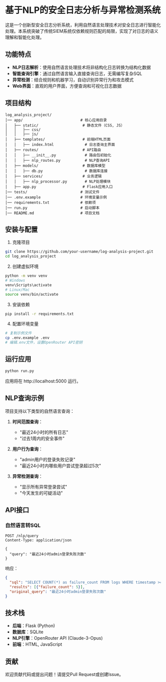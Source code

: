 # 基于NLP的安全日志分析与异常检测系统

这是一个创新型安全日志分析系统，利用自然语言处理技术对安全日志进行智能化处理。本系统突破了传统SIEM系统仅依赖规则匹配的局限，实现了对日志的语义理解和智能化处理。

## 功能特点

- **NLP日志解析**：使用自然语言处理技术将非结构化日志转换为结构化数据
- **智能查询引擎**：通过自然语言输入直接查询日志，无需编写复杂SQL
- **异常检测**：结合规则和机器学习，自动识别异常行为和攻击模式
- **Web界面**：直观的用户界面，方便查询和可视化日志数据

## 项目结构

```
log_analysis_project/
│── app/                          # 核心应用目录
│   ├── static/                    # 静态文件（CSS, JS）
│   │   ├── css/
│   │   ├── js/
│   ├── templates/                 # 前端HTML页面
│   │   ├── index.html              # 日志查询主界面
│   ├── routes/                    # API路由
│   │   ├── __init__.py             # 路由包初始化
│   │   ├── nlp_routes.py           # NLP查询API
│   ├── models/                    # 数据库模型
│   │   ├── db.py                   # 数据库连接
│   ├── services/                  # 业务逻辑
│   │   ├── nlp_processor.py        # NLP处理模块
│   ├── app.py                     # Flask应用入口
│── tests/                        # 测试文件
│── .env.example                  # 环境变量示例
│── requirements.txt              # 依赖项
│── run.py                        # 启动脚本
│── README.md                     # 项目文档
```

## 安装与配置

1. 克隆项目
```bash
git clone https://github.com/your-username/log-analysis-project.git
cd log_analysis_project
```

2. 创建虚拟环境
```bash
python -m venv venv
# Windows
venv\Scripts\activate
# Linux/Mac
source venv/bin/activate
```

3. 安装依赖
```bash
pip install -r requirements.txt
```

4. 配置环境变量
```bash
# 复制示例文件
cp .env.example .env
# 编辑.env文件，设置OpenRouter API密钥
```

## 运行应用

```bash
python run.py
```

应用将在 http://localhost:5000 运行。

## NLP查询示例

项目支持以下类型的自然语言查询：

1. **时间范围查询**：
   - "最近24小时的所有日志"
   - "过去1周内的安全事件"

2. **用户行为查询**：
   - "admin用户的登录失败记录"
   - "最近24小时内哪些用户尝试登录超过5次"

3. **异常检测查询**：
   - "显示所有异常登录尝试"
   - "今天发生的可疑活动"

## API接口

### 自然语言转SQL

```
POST /nlp/query
Content-Type: application/json

{
  "query": "最近24小时admin登录失败次数"
}
```

响应：
```json
{
  "sql": "SELECT COUNT(*) as failure_count FROM logs WHERE timestamp >= datetime('now', '-24 hour') AND status = 'failure' AND event_type = 'logon' AND user = 'admin'",
  "results": [{"failure_count": 5}],
  "original_query": "最近24小时admin登录失败次数"
}
```

## 技术栈

- **后端**：Flask (Python)
- **数据库**：SQLite
- **NLP引擎**：OpenRouter API (Claude-3-Opus)
- **前端**：HTML, JavaScript

## 贡献

欢迎贡献代码或提出问题！请提交Pull Request或创建Issue。 
